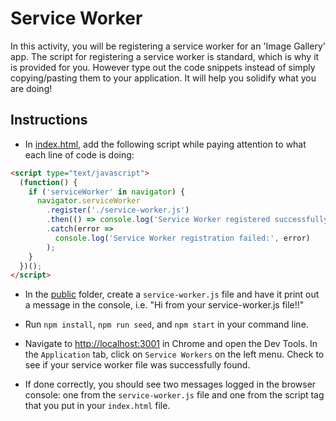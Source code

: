 # Service Worker

In this activity, you will be registering a service worker for an 'Image Gallery' app. The script for registering a service worker is standard, which is why it is provided for you. However type out the code snippets instead of simply copying/pasting them to your application. It will help you solidify what you are doing!

## Instructions

* In [index.html](Unsolved/public/index.html), add the following script while paying attention to what each line of code is doing:

```html
<script type="text/javascript">
  (function() {
    if ('serviceWorker' in navigator) {
      navigator.serviceWorker
        .register('./service-worker.js')
        .then(() => console.log('Service Worker registered successfully.'))
        .catch(error =>
          console.log('Service Worker registration failed:', error)
        );
    }
  })();
</script>
```

* In the [public](Unsolved/public/) folder, create a `service-worker.js` file and have it print out a message in the console, i.e. "Hi from your service-worker.js file!!"

* Run `npm install`, `npm run seed`, and `npm start` in your command line.

* Navigate to <http://localhost:3001> in Chrome and open the Dev Tools. In the `Application` tab, click on `Service Workers` on the left menu. Check to see if your service worker file was successfully found.

* If done correctly, you should see two messages logged in the browser console: one from the `service-worker.js` file and one from the script tag that you put in your `index.html` file.